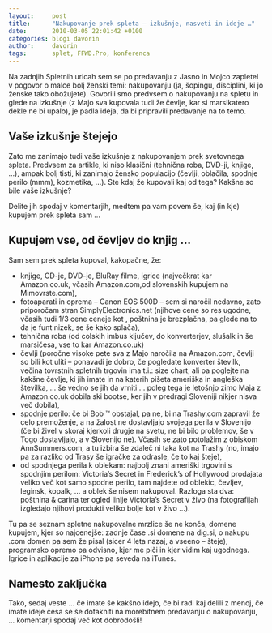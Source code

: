 ```yaml
---
layout:     post
title:      "Nakupovanje prek spleta – izkušnje, nasveti in ideje …"
date:       2010-03-05 22:01:42 +0100
categories: blogi davorin
author:		davorin
tags:       splet, FFWD.Pro, konferenca
---
```


Na zadnjih Spletnih uricah sem se po predavanju z Jasno in Mojco zapletel v pogovor o malce bolj ženski temi: nakupovanju (ja, šopingu, disciplini, ki jo ženske tako obožujete). Govorili smo predvsem o nakupovanju na spletu in glede na izkušnje (z Majo sva kupovala tudi že čevlje, kar si marsikatero dekle ne bi upalo), je padla ideja, da bi pripravili predavanje na to temo.

## Vaše izkušnje štejejo

Zato me zanimajo tudi vaše izkušnje z nakupovanjem prek svetovnega spleta. Predvsem za artikle, ki niso klasični (tehnična roba, DVD-ji, knjige, …), ampak bolj tisti, ki zanimajo žensko populacijo (čevlji, oblačila, spodnje perilo (mmm), kozmetika, …). Ste kdaj že kupovali kaj od tega? Kakšne so bile vaše izkušnje?

Delite jih spodaj v komentarjih, medtem pa vam povem še, kaj (in kje) kupujem prek spleta sam …

## Kupujem vse, od čevljev do knjig …

Sam sem prek spleta kupoval, kakopačne, že:

* knjige, CD-je, DVD-je, BluRay filme, igrice (največkrat kar Amazon.co.uk, včasih Amazon.com,od slovenskih kupujem na Mimovrste.com),
* fotoaparati in oprema – Canon EOS 500D – sem si naročil nedavno, zato priporočam stran SimplyElectronics.net (njihove cene so res ugodne, včasih tudi 1/3 cene ceneje kot , poštnina je brezplačna, pa glede na to da je funt nizek, se še kako splača),
* tehnična roba (od colskih imbus ključev, do konverterjev, slušalk in še marsičesa, vse to kar Amazon.co.uk)
* čevlji (poročne visoke pete sva z Majo naročila na Amazon.com, čevlji so bili kot uliti – ponavadi je dobro, če pogledate konverter številk, večina tovrstnih spletnih trgovin ima t.i.: size chart, ali pa poglejte na kakšne čevlje, ki jih imate in na katerih pišeta ameriška in angleška številka, … še vedno se jih da vrniti … poleg tega je letošnjo zimo Maja z Amazon.co.uk dobila ski bootse, ker jih v predragi Sloveniji nikjer nisva več dobila),
* spodnje perilo: če bi Bob ™ obstajal, pa ne, bi na Trashy.com zapravil že celo premoženje, a na žalost ne dostavljajo svojega perila v Slovenijo (če bi živel v skoraj kjerkoli drugje na svetu, ne bi bilo problemov, še v Togo dostavljajo, a v Slovenijo ne). Včasih se zato potolažim z obiskom AnnSummers.com, a tu izbira še zdaleč ni taka kot na Trashy (no, imajo pa za razliko od Trasy še igračke za odrasle, če to kaj šteje),
* od spodnjega perila k oblekam: najbolj znani ameriški trgovini s spodnjim perilom: Victoria’s Secret in Frederick’s of Hollywood prodajata veliko več kot samo spodne perilo, tam najdete od oblekic, čevljev, leginsk, kopalk, … a oblek še nisem nakupoval. Razloga sta dva: poštnina & carina ter ogled linije Victoria’s Secret v živo (na fotografijah izgledajo njihovi produkti veliko bolje kot v živo …).

Tu pa se seznam spletne nakupovalne mrzlice še ne konča, domene kupujem, kjer so najcenejše: zadnje čase .si domene na dig.si, o nakupu .com domen pa sem že pisal (sicer 4 leta nazaj, a vseeno – šteje), programsko opremo pa odvisno, kjer me piči in kjer vidim kaj ugodnega. Igrice in aplikacije za iPhone pa seveda na iTunes.

## Namesto zaključka

Tako, sedaj veste … če imate še kakšno idejo, če bi radi kaj delili z menoj, če imate ideje česa se še dotakniti na morebitnem predavanju o nakupovanju, … komentarji spodaj več kot dobrodošli!